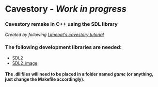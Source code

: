 # Cavestory  - *Work in progress*

### Cavestory remake in C++ using the SDL library

*Created by following [Limeoat's cavestory tutorial](https://www.youtube.com/channel/UC1azHQrx_NgGnEv5KUZB2jA)*

### The following development libraries are needed:
 - [SDL2](https://www.libsdl.org/download-2.0.php)
 - [SDL2_image](https://www.libsdl.org/projects/SDL_image/)    
#### The .dll files will need to be placed in a folder named _game_ (or anything, just change the Makefile accordingly).
